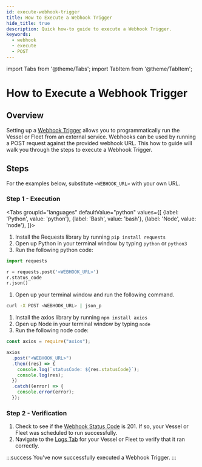 ```yaml
---
id: execute-webhook-trigger
title: How to Execute a Webhook Trigger
hide_title: true
description: Quick how-to guide to execute a Webhook Trigger.
keywords:
  - webhook
  - execute
  - POST
---
```

import Tabs from '@theme/Tabs';
import TabItem from '@theme/TabItem';

# How to Execute a Webhook Trigger

## Overview
Setting up a [Webhook Trigger](../../reference/triggers/webhook-triggers.md) allows you to programmatically run the Vessel or Fleet from an external service. Webhooks can be used by running a POST request against the provided webhook URL. This how to guide will walk you through the steps to execute a Webhook Trigger.

## Steps

For the examples below, substitute `<WEBHOOK_URL>` with your own URL.

### Step 1 - Execution
<Tabs
groupId="languages"
defaultValue="python"
values={[
{label: 'Python', value: 'python'},
{label: 'Bash', value: 'bash'},
{label: 'Node', value: 'node'},
]}>
<TabItem value="python">

1. Install the Requests library by running `pip install requests`
2. Open up Python in your terminal window by typing `python` or `python3`
3. Run the following python code:

```python
import requests

r = requests.post('<WEBHOOK_URL>')
r.status_code
r.json()
```

</TabItem>
<TabItem value='bash'>

1. Open up your terminal window and run the following command.

```bash
curl -X POST <WEBHOOK_URL> | json_p
``` 

</TabItem>
<TabItem value='node'>

1. Install the axios library by running `npm install axios`
2. Open up Node in your terminal window by typing `node`
3. Run the following node code:

```javascript
const axios = require("axios");

axios
  .post("<WEBHOOK_URL>")
  .then((res) => {
    console.log(`statusCode: ${res.statusCode}`);
    console.log(res);
  })
  .catch((error) => {
    console.error(error);
  });
```

</TabItem>
</Tabs>

### Step 2 - Verification
1. Check to see if the [Webhook Status Code](../../reference/triggers/webhook-triggers.md#webhook-status-codes) is 201. If so, your Vessel or Fleet was scheduled to run successfully.
2. Navigate to the [Logs Tab](../../reference/logs/README.md) for your Vessel or Fleet to verify that it ran correctly.

:::success
You've now successfully executed a Webhook Trigger.
:::